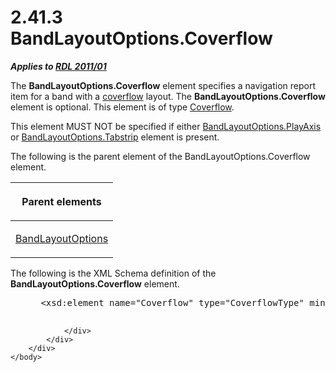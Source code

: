 <html dir="LTR" xmlns:mshelp="http://msdn.microsoft.com/mshelp" xmlns:ddue="http://ddue.schemas.microsoft.com/authoring/2003/5" xmlns:xlink="http://www.w3.org/1999/xlink" xmlns:tool="http://www.microsoft.com/tooltip">
    <head>
        <meta http-equiv="Content-Type" content="text/html; CHARSET=utf-8"></meta>
        <meta name="save" content="history"></meta>
        <title>2.41.3 BandLayoutOptions.Coverflow</title>
        <xml>
            <mshelp:toctitle title="2.41.3 BandLayoutOptions.Coverflow"></mshelp:toctitle>
            <mshelp:rltitle title="[MS-RDL]: BandLayoutOptions.Coverflow"></mshelp:rltitle>
            <mshelp:keyword index="A" term="15bbe3ae-31f4-4c81-a9ad-318d49848803"></mshelp:keyword>
            <mshelp:attr name="DCSext.ContentType" value="open specification"></mshelp:attr>
            <mshelp:attr name="AssetID" value="15bbe3ae-31f4-4c81-a9ad-318d49848803"></mshelp:attr>
            <mshelp:attr name="TopicType" value="kbRef"></mshelp:attr>
            <mshelp:attr name="DCSext.Title" value="[MS-RDL]: BandLayoutOptions.Coverflow" />
        </xml>
    </head>
    <body>
        <div id="header">
            <h1 class="heading">2.41.3 BandLayoutOptions.Coverflow</h1>
        </div>
        <div id="mainSection">
            <div id="mainBody">
                <div id="allHistory" class="saveHistory"></div>
                <div id="sectionSection0" class="section" name="collapseableSection">
                    

<p><b><i>Applies to </i></b><a href="bf2bab1a-b608-4bcc-b718-1cc1baa9579c.html"><b><i>RDL 2011/01</i></b></a></p>

<p>The <b>BandLayoutOptions.Coverflow</b> element specifies a
navigation report item for a band with a <a href="b2482b3f-74ab-4ca8-a9e5-c07955011743.html#gt_ee3fe96b-2ea8-44e0-aa0e-6e6af5a7d9a2">coverflow</a> layout. The <b>BandLayoutOptions.Coverflow</b>
element is optional. This element is of type <a href="abc2c5cb-891e-4b78-baec-9b692f1f388a.html">Coverflow</a>.</p>

<p>This element MUST NOT be specified if either <a href="32b12986-c4b2-42e2-8d72-edded3dd5604.html">BandLayoutOptions.PlayAxis</a>
or <a href="05307285-8e0c-404d-b648-9fb9266c80ff.html">BandLayoutOptions.Tabstrip</a>
element is present.</p>

<p>The following is the parent element of the
BandLayoutOptions.Coverflow element.</p>

<table>
 <thead>
  <tr>
   <th>
   <p>Parent elements</p>
   </th>
  </tr>
 </thead>
 <tr>
  <td>
  <p><a href="10738c86-0779-4107-997f-924a8a27c8f2.html">BandLayoutOptions</a></p>
  </td>
 </tr>
</table>

<p>The following is the XML Schema definition of the <b>BandLayoutOptions.Coverflow</b>
element.</p>

<dl>
<dd>
<div><pre> &lt;xsd:element name=&quot;Coverflow&quot; type=&quot;CoverflowType&quot; minOccurs=&quot;0&quot;/&gt;
  
</pre></div>
</dd></dl>


                </div>
            </div>
        </div>
    </body>
</html>